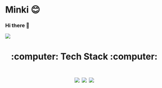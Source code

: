 # Minki :blush:

### Hi there 👋
  
<img src="https://img.shields.io/badge/쓰고자하는_텍스트-컬러코드?style=flat-square&logo=simpleicons에서_아이콘이름&logoColor=white"/></a>

<div align=center><H1>:computer: Tech Stack :computer:</H1></div>
<div align=center><H1><img src="https://img.shields.io/badge/C-DC143C?style=flat-square&logo=C&logoColor=white"/>  <img src="https://img.shields.io/badge/C%23-228B22?style=flat-square&logo=Csharp&logoColor=white"/>  <img src="https://img.shields.io/badge/Python-DAA520?style=flat-square&logo=Python&logoColor=white"/></a></H1></div>

<!--
**redmink/redmink** is a ✨ _special_ ✨ repository because its `README.md` (this file) appears on your GitHub profile.

Here are some ideas to get you started:

- 🔭 I’m currently working on ...
- 🌱 I’m currently learning ...
- 👯 I’m looking to collaborate on ...
- 🤔 I’m looking for help with ...
- 💬 Ask me about ...
- 📫 How to reach me: ...
- 😄 Pronouns: ...
- ⚡ Fun fact: ...
-->
